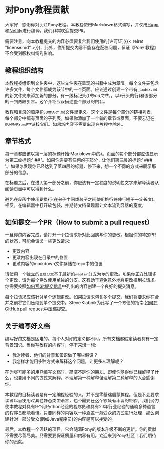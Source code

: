 <!-- # Contributing to the Pony tutorial -->
# 对Pony教程贡献

<!-- Hi there! Thanks for your interest in contributing to the Pony Tutorial. The book is being developed in Markdown and built using [Hugo](https://gohugo.io/) and [Netlify](https://www.netlify.com/). We welcome external contributors. In fact, we encourage them. -->
大家好！感谢你对关注Pony教程。本教程使用Markdown格式编写，并使用[Hugo](https://gohugo.io/)和[Netlify](https://www.netlify.com/)进行编译。我们非常欢迎提交PR。

<!-- Please note, that by submitting any content to the Pony Tutorial book you are agreeing that it can be licensed under our [license](LICENSE.md). Furthermore, you are testifying that you own the copyright to the submitted content and indemnify Pony Tutorial from any copyright claim that might result from your not being the authorized copyright holder. -->
需要注意，向本教程提交的内容必须要复合我们使用的[许可证]({{< relref "license.md" >}})。此外，你所提交内容不能存在版权问题，保证《Pony 教程》不会受到版权纠纷的影响。

<!-- ## How the tutorial is organized -->
## 教程组织结构

<!-- The tutorial is organized into folders, which become sections in the rendered book. Each folder contains a number of files, which each become a page within the section. New sections should be added by creating a new folder with an `index.md` file that has a level-one Markdown header (_i.e._, a line starting with `#`) and an introductory paragraph or two for the section. This introduction should describe the contents of the entire section. -->
本教程被组织到文件夹中，这些文件夹在呈现的书籍中成为章节。每个文件夹包含许多文件，每个文件都成为该节中的一个页面。应该通过创建一个带有`_index.md`的新文件夹来添加新的部分。有一级标记头(_)的md文件。_，以`#`开头的行)和该部分的一到两段引言。这个介绍应该描述整个部分的内容。

<!-- The ordering of the tutorial as well as the Table of Contents is handled by the `SUMMARY.md` file. This file is a list of links to each section, with sub-lists for pages within each section. If you add a new section or page, don't forget to link to them in the `SUMMARY.md` file or they won't appear in the final book. -->
教程和目录的顺序在`SUMMARY.md`文件里定义。这个文件是每个部分的链接列表，每个部分中都有页面的子列表。如果你添加了一个新的章节或页面，不要忘记在`SUMMARY.md`中链接它们。如果新内容不需要出现在教程中除外。

<!-- ## How to format chapters -->
## 章节格式

<!-- Each chapter should start with the title of the chapter as a level one header: `#` in Markdown. Each section of the page should appear as a second level heading: `##`. If you need to have any subsections, make them a third level heading: `###`. If you find yourself reaching for a forth level heading, stop and figure out a different way to present the info in that section. -->
每一章都应该以第一层的标题开始:Markdown中的`#`。页面的每个部分都应该显示为第二级标题:' ## '。如果你需要有任何的子部分，让他们第三层的标题:' ### '。如果你发现你已经达到了第四层的标题，停下来，想一个不同的方式来展示那部分的信息。

<!-- After the title, before diving into your first section, you should have some level of expository text that explains what the reader can expect to get out of reading the page. -->
在标题之后，在进入第一部分之前，你应该有一定程度的说明性文字来解释读者从阅读页面中可以得到什么。

<!-- Avoid hard-wrapping lines within paragraphs (using line breaks in the middle of or between sentences to make lines shorter than a certain length). Instead, turn on soft-wrapping in your editor and expect the documentation renderer to let the text flow to the width of the container. -->
避免在段落中使用硬换行(在句子中间或句子之间使用换行符使行短于一定长度)。相反，在编辑器中打开软包装，并期待文档呈现器让文本流到容器的宽度。

<!-- ## How to submit a pull request -->
## 如何提交一个PR（How to submit a pull request）

<!-- Once your content is done, please open a pull request against this repo with your changes. Based on the state of your particular PR, a number of requests for change might be requested: -->
一旦你的内容完成，请打开一个拉请求针对此回购与你的更改。根据你的特定PR的状态，可能会请求一些更改请求:

<!-- * Changes to the content -->
<!-- * Change to where the content appears in the Table of Contents -->
<!-- * Change to where the markdown file for the content is stored in the repo -->
* 更改内容
* 更改内容出现在目录中的位置
* 更改内容的markdown文件存储在repo中的位置

<!-- Please use a separate "topic branch" based off of the latest `master` branch for your change. If you are working on multiple changes, please use separate branches for each. This helps to avoid accidentally pushing changes to your pull request. We request that you create a good commit message as laid out in ["How to Write a Git Commit Message"](http://chris.beams.io/posts/git-commit/). -->
请使用一个独立的`主题分支`基于最新的`master`分支为你的更改。如果你正在处理多个更改，请为每个更改使用单独的分支。这有助于避免意外地将更改推到拉请求。你需要按照[如何写Git提交信息](http://chris.beams.io/posts/git-commit/)中列出的内容创建一个良好的提交消息。

<!-- Each pull request should be for a single logical change. If the pull request contains multiple commits, we'll ask you to squash them into a single commit before we merge. Steve Klabnik wrote a handy guide for that: [How to squash commits in a GitHub pull request](http://blog.steveklabnik.com/posts/2012-11-08-how-to-squash-commits-in-a-github-pull-request). -->
每个拉请求应该针对单个逻辑更改。如果拉请求包含多个提交，我们将要求你在合并之前将它们压缩到单个提交中。Steve Klabnik为此写了一个方便的指南:[如何在GitHub pull request中压缩提交](http://blog.steveklabnik.com/posts/2012-11-08-how-to-squash-commits-in-a-github-pull-request)。

<!-- ## On writing good documentation -->
## 关于编写好文档

<!-- Writing good documentation is hard. In the end, "good" is highly subjective. All documentation assumes knowledge on the part of the reader. When you are writing content for the tutorial, stop and consider: -->
编写好的文档是困难的。每个人对`好`的定义都不同。所有文档都假定读者具有一定背景知识。当你写教程的内容时，停下来想一想:

<!-- * What assumptions am I making about the reader, their background and their knowledge? -->
<!-- * How can I explain this in more than one way so a wider variety of people will understand it? -->
* 我对读者、他们的背景和知识做了哪些假设？
* 我怎样才能用多种方式来解释这个问题，让更多人理解呢？

<!-- When writing documentation for the widest possible audience, brevity is not your friend. Even if you feel you have already explained something, explain it in a different way. The person who didn't understand the first explanation but understood the second will thank you.  -->
在为尽可能多的用户编写文档时，简洁不是你的朋友。即使你觉得你已经解释了什么，也要用不同的方式来解释。不理解第一种解释但理解第二种解释的人会感谢你。

<!-- The target audience for this tutorial is anyone with a modicum of experience with another programming language. It isn't targetting people who have no programming experience. We don't assume that the reader has worked with a statically typed language before. We don't assume a wealth of experience in the field. We strive to make this tutorial as accessible to the programmer with 9 months of Python experience as it is to the polyglot programmer with 20 years of industry experience. It is acceptable to create content that targets a subset of the audience (for example Java programmers) so long as the same content is addressed in a fashion that covers the general audience as well. -->
本教程的目标读者是有一定编程经验的人。并不是零基础启蒙教程。但是不会要求读者以前使用过其他静态类型语言，也不需要在这个领域有丰富的经验。我们努力使本教程对具有9个月Python经验的程序员和具有20年行业经验的通晓多种语言的程序员都能看懂。只要同样的内容以一种涵盖一般受众的方式进行处理，那么创建针对一部分受众(例如Java程序员)的内容是可以接受的。

<!-- Lastly, this is a living document. It will grow, change and adapt. Your contributions don't have to be perfect. They should merely improve the overall usefulness and quality. Welcome to the community! We look forward to your contributions. -->
最后，本教程一个活跃的项目。它会随着Pony的版本升级不断的更新。你的贡献不需要尽善尽美。只需要要保证质量和内容有用。欢迎来到Pony社区！我们期待你的贡献。
